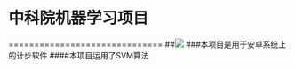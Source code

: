 # 中科院机器学习项目
==============================
##![](http://pic.sogou.com/d?query=%CA%D6%BB%FA%B1%DA%D6%BD&mood=0&st=255&picformat=0&mode=255&di=0&did=34#did33)
###本项目是用于安卓系统上的计步软件
####本项目运用了SVM算法
